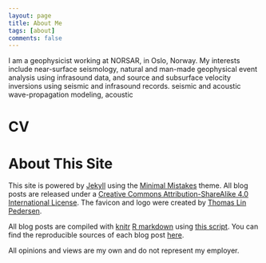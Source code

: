 ```yaml
---
layout: page
title: About Me
tags: [about]
comments: false
---
```


I am a geophysicist working at NORSAR, in Oslo, Norway. My interests include near-surface seismology, natural and man-made geophysical event analysis using infrasound data, and source and subsurface velocity inversions using seismic and infrasound records. 
seismic and acoustic wave-propagation modeling, acoustic

CV
============

<object 
  data="/images/CV_Quentin_Brissaud.pdf" 
  width="1000" 
  height="1000" 
  type="application/pdf"></object>

About This Site
=========

This site is powered by [Jekyll](http://jekyllrb.com/) using the [Minimal Mistakes](http://mademistakes.com/minimal-mistakes/) theme. All blog posts are released under a [Creative Commons Attribution-ShareAlike 4.0 International License](http://creativecommons.org/licenses/by-sa/4.0/). The favicon and logo were created by [Thomas Lin Pedersen](https://www.data-imaginist.com/about/).

All blog posts are compiled with [knitr](http://yihui.name/knitr/) [R markdown](http://rmarkdown.rstudio.com/) using [this script](https://github.com/dgrtwo/dgrtwo.github.com/blob/master/_scripts/knitpages.R). You can find the reproducible sources of each blog post [here](https://github.com/dgrtwo/dgrtwo.github.com/tree/master/_R).

All opinions and views are my own and do not represent my employer.
